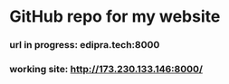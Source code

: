 # GitHub repo for my website

### url in progress: edipra.tech:8000

### working site: http://173.230.133.146:8000/
